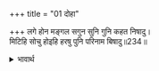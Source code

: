 +++
title = "01 दोहा"

+++
लगे होन मङ्गल सगुन सुनि गुनि कहत निषादु।  
मिटिहि सोचु होइहि हरषु पुनि परिनाम बिषादु॥234॥  

<details><summary>भावार्थ</summary>

मङ्गल शकुन होने लगे। उन्हें सुनकर और विचारकर निषाद कहने लगा- सोच मिटेगा, हर्ष होगा, पर फिर अन्त में दुःख होगा॥234॥  
</details>



